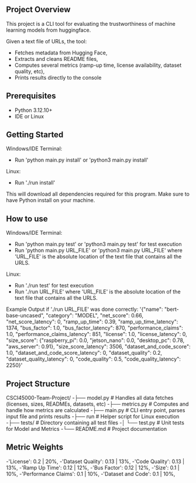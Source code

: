 ## Project Overview
This project is a CLI tool for evaluating the trustworthiness of machine learning models from huggingface.  

Given a text file of URLs, the tool:
- Fetches metadata from Hugging Face,
- Extracts and cleans README files,
- Computes several metrics (ramp-up time, license availability, dataset quality, etc),
- Prints results directly to the console

## Prerequisites
- Python 3.12.10+  
- IDE or Linux

## Getting Started
Windows/IDE Terminal:
- Run 'python main.py install' or 'python3 main.py install'

Linux:
- Run './run install'
  
This will download all dependencies required for this program. Make sure to have Python install on your machine.

## How to use
Windows/IDE Terminal:
- Run 'python main.py test' or 'python3 main.py test' for test execution
- Run 'python main.py URL_FILE' or 'python3 main.py URL_FILE' where 'URL_FILE' is the absolute location of the text file that contains all the URLS.

Linux:
- Run './run test' for test execution
- Run './run URL_FILE' where 'URL_FILE' is the absolute location of the text file that contains all the URLS.

Example Output if './run URL_FILE' was done correctly:
'{"name": "bert-base-uncased", "category": "MODEL", "net_score": 0.66, "net_score_latency": 0, "ramp_up_time": 0.39, "ramp_up_time_latency": 1374, "bus_factor": 1.0, "bus_factor_latency": 870, "performance_claims": 1.0, "performance_claims_latency": 851, "license": 1.0, "license_latency": 0, "size_score": {"raspberry_pi": 0.0, "jetson_nano": 0.0, "desktop_pc": 0.78, "aws_server": 0.91}, "size_score_latency": 3506, "dataset_and_code_score": 1.0, "dataset_and_code_score_latency": 0, "dataset_quality": 0.2, "dataset_quality_latency": 0, "code_quality": 0.5, "code_quality_latency": 2250}'

## Project Structure
CSCI45000-Team-Project/
-├── model.py        # Handles all data fetches (licenses, sizes, READMEs, datasets, etc)
-├── metrics.py      # Computes and handle how metrics are calculated
-├── main.py         # CLI entry point, parses input file and prints results
-├── run             # Helper script for Linux execution
-├── tests/          # Directory containing all test files
-│ └── test.py       # Unit tests for Model and Metrics
-└── README.md       # Project documentation

## Metric Weights
-'License': 0.2 | 20%,
-'Dataset Quality': 0.13 | 13%,
-'Code Quality': 0.13 | 13%,
-'Ramp Up Time': 0.12 | 12%,
-'Bus Factor': 0.12 | 12%,
-'Size': 0.1 | 10%,
-'Performance Claims': 0.1 | 10%,
-'Dataset and Code': 0.1 | 10%,

